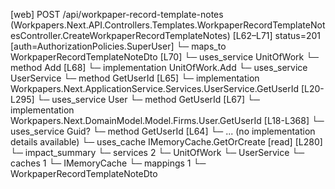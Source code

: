 [web] POST /api/workpaper-record-template-notes  (Workpapers.Next.API.Controllers.Templates.WorkpaperRecordTemplateNotesController.CreateWorkpaperRecordTemplateNotes)  [L62–L71] status=201 [auth=AuthorizationPolicies.SuperUser]
  └─ maps_to WorkpaperRecordTemplateNoteDto [L70]
  └─ uses_service UnitOfWork
    └─ method Add [L68]
      └─ implementation UnitOfWork.Add
  └─ uses_service UserService
    └─ method GetUserId [L65]
      └─ implementation Workpapers.Next.ApplicationService.Services.UserService.GetUserId [L20-L295]
        └─ uses_service User
          └─ method GetUserId [L67]
            └─ implementation Workpapers.Next.DomainModel.Model.Firms.User.GetUserId [L18-L368]
        └─ uses_service Guid?
          └─ method GetUserId [L64]
            └─ ... (no implementation details available)
        └─ uses_cache IMemoryCache.GetOrCreate [read] [L280]
  └─ impact_summary
    └─ services 2
      └─ UnitOfWork
      └─ UserService
    └─ caches 1
      └─ IMemoryCache
    └─ mappings 1
      └─ WorkpaperRecordTemplateNoteDto

